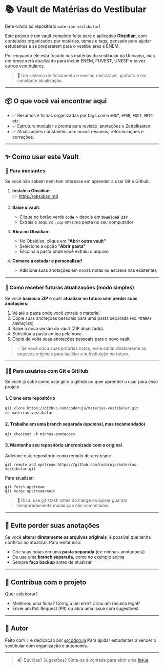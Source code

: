 # 📚 Vault de Matérias do Vestibular

Bem-vindo ao repositório `materias-vestibular`! 

Este projeto é um vault completo feito para o aplicativo **Obsidian**, com conteúdos organizados por matérias, temas e tags, pensado para ajudar estudantes a se prepararem para o vestibulares e ENEM.

Por enquanto ele está focado nas matérias do vestibular da Unicamp, mas em breve será atualizado para incluir ENEM, FUVEST, UNESP e talvez outros vestibulares.

> 🦉 Um sistema de fichamento e revisão reutilizável, gratuito e em constante atualização.

---

## 📦 O que você vai encontrar aqui

- ✅ Resumos e fichas organizadas por tags como `#MAT`, `#POR`, `#QUI`, `#BIO`, etc.
- ✅ Estrutura modular e pronta para revisão, anotações e Zettelkasten.
- ✅ Atualizações constantes com novos resumos, reformulações e correções.

---

## ✨ Como usar este Vault

### 👶 Para iniciantes

Se você não sabem nem tem interesse em aprender a usar Git e Github.

1. **Instale o Obsidian**:  
   👉 https://obsidian.md

2. **Baixe o vault**:
   - Clique no botão verde **`Code`** > depois em **`Download ZIP`**
   - Extraia o arquivo `.zip` em uma pasta no seu computador

3. **Abra no Obsidian**:
   - No Obsidian, clique em **"Abrir outro vault"**
   - Selecione a opção **"Abrir pasta"**
   - Escolha a pasta onde você extraiu o arquivo

4. **Comece a estudar e personalizar!**
   - Adicione suas anotações em novas notas ou escreva nas existentes

---

### 🔁 Como receber futuras atualizações (modo simples)

Se você **baixou o ZIP** e quer **atualizar no futuro sem perder suas anotações**:

1. Vá até a pasta onde você extraiu o material.
2. Copie suas anotações pessoais para uma pasta separada (ex: `MINHAS ANOTAÇÕES`).
3. Baixe a nova versão do vault (ZIP atualizado).
4. Substitua a pasta antiga pela nova.
5. Copie de volta suas anotações pessoais para o novo vault.

> 💡 Se você criou suas próprias notas, evite editar diretamente os arquivos originais para facilitar a substituição no futuro.

---

### 👨‍💻 Para usuários com Git e GitHub

Se você já sabe como usar git e o github ou quer aprender a usar para esse projeto.
#### 1. Clone este repositório

```bash
git clone https://github.com/codoruja/materias-vestibular.git
cd materias-vestibular
```

#### 2. Trabalhe em uma branch separada (opcional, mas recomendado)

```
git checkout -b minhas-anotacoes
```

#### 3. Mantenha seu repositório sincronizado com o original

Adicione este repositório como remoto de upstream:
```
git remote add upstream https://github.com/codoruja/materias-vestibular.git
```

Para atualizar:
```
git fetch upstream
git merge upstream/main
```

> 📌 Dica: use git stash antes do merge se quiser guardar temporariamente mudanças não commitadas.

---
## **🚨 Evite perder suas anotações**

Se você **alterar diretamente os arquivos originais**, é possível que tenha conflitos ao atualizar. Para evitar isso:

- Crie suas notas em uma **pasta separada** (ex: minhas-anotacoes/)
- Ou use uma **branch separada**, como no exemplo acima
- Sempre **faça backup** antes de atualizar

---
## 🤝 Contribua com o projeto

Quer colaborar?
- Melhorou uma ficha? Corrigiu um erro? Criou um resumo legal?
- Envie um Pull Request (PR) ou abra uma Issue com sugestões!

---
## **👤 Autor**

Feito com 💡 e dedicação por [@codoruja](https://github.com/codoruja)
Para ajudar estudantes a vencer o vestibular com organização e autonomia.

---

> 📬 Dúvidas? Sugestões? Sinta-se à vontade para abrir uma [issue](https://github.com/codoruja/materias-vestibular/issues)

